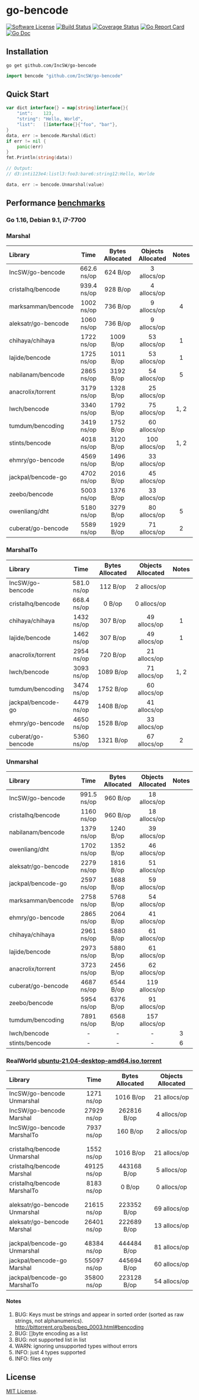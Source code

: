 # go-bencode
[![Software License](https://img.shields.io/badge/license-MIT-brightgreen.svg?style=flat-square)](LICENSE)
[![Build Status](https://img.shields.io/travis/IncSW/go-bencode.svg?style=flat-square)](https://travis-ci.org/IncSW/go-bencode)
[![Coverage Status](https://img.shields.io/coveralls/IncSW/go-bencode/master.svg?style=flat-square)](https://coveralls.io/github/IncSW/go-bencode)
[![Go Report Card](https://goreportcard.com/badge/github.com/IncSW/go-bencode?style=flat-square)](https://goreportcard.com/report/github.com/IncSW/go-bencode)
[![Go Doc](https://img.shields.io/badge/godoc-reference-blue.svg?style=flat-square)](http://godoc.org/github.com/IncSW/go-bencode)

## Installation

`go get github.com/IncSW/go-bencode`

```go
import bencode "github.com/IncSW/go-bencode"
```

## Quick Start

```go
var dict interface{} = map[string]interface{}{
	"int":    123,
	"string": "Hello, World",
	"list":   []interface{}{"foo", "bar"},
}
data, err := bencode.Marshal(dict)
if err != nil {
	panic(err)
}
fmt.Println(string(data))

// Output:
// d3:inti123e4:listl3:foo3:bare6:string12:Hello, Worlde
```

```go
data, err := bencode.Unmarshal(value)
```

## Performance [benchmarks](https://github.com/IncSW/go-bencode/tree/master/benchmarks)

### Go 1.16, Debian 9.1, i7-7700

### Marshal

| Library             |    Time     | Bytes Allocated | Objects Allocated | Notes |
| :------------------ | :---------: | :-------------: | :---------------: | :---: |
| IncSW/go-bencode    | 662.6 ns/op |    624 B/op     |    3 allocs/op    |       |
| cristalhq/bencode   | 939.4 ns/op |    928 B/op     |    4 allocs/op    |       |
| marksamman/bencode  | 1002 ns/op  |    736 B/op     |    9 allocs/op    |   4   |
| aleksatr/go-bencode | 1060 ns/op  |    736 B/op     |    9 allocs/op    |       |
| chihaya/chihaya     | 1722 ns/op  |    1009 B/op    |   53 allocs/op    |   1   |
| lajide/bencode      | 1725 ns/op  |    1011 B/op    |   53 allocs/op    |   1   |
| nabilanam/bencode   | 2865 ns/op  |    3192 B/op    |   54 allocs/op    |   5   |
| anacrolix/torrent   | 3179 ns/op  |    1328 B/op    |   25 allocs/op    |       |
| lwch/bencode        | 3340 ns/op  |    1792 B/op    |   75 allocs/op    | 1, 2  |
| tumdum/bencoding    | 3419 ns/op  |    1752 B/op    |   60 allocs/op    |       |
| stints/bencode      | 4018 ns/op  |    3120 B/op    |   100 allocs/op   | 1, 2  |
| ehmry/go-bencode    | 4569 ns/op  |    1496 B/op    |   33 allocs/op    |       |
| jackpal/bencode-go  | 4702 ns/op  |    2016 B/op    |   45 allocs/op    |       |
| zeebo/bencode       | 5003 ns/op  |    1376 B/op    |   33 allocs/op    |       |
| owenliang/dht       | 5180 ns/op  |    3279 B/op    |   80 allocs/op    |   5   |
| cuberat/go-bencode  | 5589 ns/op  |    1929 B/op    |   71 allocs/op    |   2   |

### MarshalTo

| Library            |    Time     | Bytes Allocated | Objects Allocated | Notes |
| :----------------- | :---------: | :-------------: | :---------------: | :---: |
| IncSW/go-bencode   | 581.0 ns/op |    112 B/op     |    2 allocs/op    |       |
| cristalhq/bencode  | 668.4 ns/op |     0 B/op      |    0 allocs/op    |       |
| chihaya/chihaya    | 1432 ns/op  |    307 B/op     |   49 allocs/op    |   1   |
| lajide/bencode     | 1462 ns/op  |    307 B/op     |   49 allocs/op    |   1   |
| anacrolix/torrent  | 2954 ns/op  |    720 B/op     |   21 allocs/op    |       |
| lwch/bencode       | 3093 ns/op  |    1089 B/op    |   71 allocs/op    | 1, 2  |
| tumdum/bencoding   | 3474 ns/op  |    1752 B/op    |   60 allocs/op    |       |
| jackpal/bencode-go | 4479 ns/op  |    1408 B/op    |   41 allocs/op    |       |
| ehmry/go-bencode   | 4650 ns/op  |    1528 B/op    |   33 allocs/op    |       |
| cuberat/go-bencode | 5360 ns/op  |    1321 B/op    |   67 allocs/op    |   2   |

### Unmarshal

| Library             |    Time     | Bytes Allocated | Objects Allocated | Notes |
| :------------------ | :---------: | :-------------: | :---------------: | :---: |
| IncSW/go-bencode    | 991.5 ns/op |    960 B/op     |   18 allocs/op    |       |
| cristalhq/bencode   | 1160 ns/op  |    960 B/op     |   18 allocs/op    |       |
| nabilanam/bencode   | 1379 ns/op  |    1240 B/op    |   39 allocs/op    |       |
| owenliang/dht       | 1702 ns/op  |    1352 B/op    |   46 allocs/op    |       |
| aleksatr/go-bencode | 2279 ns/op  |    1816 B/op    |   51 allocs/op    |       |
| jackpal/bencode-go  | 2597 ns/op  |    1688 B/op    |   59 allocs/op    |       |
| marksamman/bencode  | 2758 ns/op  |    5768 B/op    |   54 allocs/op    |       |
| ehmry/go-bencode    | 2865 ns/op  |    2064 B/op    |   41 allocs/op    |       |
| chihaya/chihaya     | 2961 ns/op  |    5880 B/op    |   61 allocs/op    |       |
| lajide/bencode      | 2973 ns/op  |    5880 B/op    |   61 allocs/op    |       |
| anacrolix/torrent   | 3723 ns/op  |    2456 B/op    |   62 allocs/op    |       |
| cuberat/go-bencode  | 4687 ns/op  |    6544 B/op    |   119 allocs/op   |       |
| zeebo/bencode       | 5954 ns/op  |    6376 B/op    |   91 allocs/op    |       |
| tumdum/bencoding    | 7891 ns/op  |    6568 B/op    |   157 allocs/op   |       |
| lwch/bencode        |      -      |        -        |         -         |   3   |
| stints/bencode      |      -      |        -        |         -         |   6   |

### RealWorld [ubuntu-21.04-desktop-amd64.iso.torrent](https://releases.ubuntu.com/21.04/ubuntu-21.04-desktop-amd64.iso.torrent)

| Library                       |    Time     | Bytes Allocated | Objects Allocated |
| :---------------------------- | :---------: | :-------------: | :---------------: |
| IncSW/go-bencode Unmarshal    | 1271 ns/op  |    1016 B/op    |   21 allocs/op    |
| IncSW/go-bencode Marshal      | 27929 ns/op |   262816 B/op   |    4 allocs/op    |
| IncSW/go-bencode MarshalTo    | 7937 ns/op  |    160 B/op     |    2 allocs/op    |
|                               |
|                               |
| cristalhq/bencode Unmarshal   | 1552 ns/op  |    1016 B/op    |   21 allocs/op    |
| cristalhq/bencode Marshal     | 49125 ns/op |   443168 B/op   |    5 allocs/op    |
| cristalhq/bencode MarshalTo   | 8183 ns/op  |     0 B/op      |    0 allocs/op    |
|                               |
|                               |
| aleksatr/go-bencode Unmarshal | 21615 ns/op |   223352 B/op   |   69 allocs/op    |
| aleksatr/go-bencode Marshal   | 26401 ns/op |   222689 B/op   |   13 allocs/op    |
|                               |
|                               |
| jackpal/bencode-go Unmarshal  | 48384 ns/op |   444484 B/op   |   81 allocs/op    |
| jackpal/bencode-go Marshal    | 55097 ns/op |   445694 B/op   |   60 allocs/op    |
| jackpal/bencode-go MarshalTo  | 35800 ns/op |   223128 B/op   |   54 allocs/op    |

#### Notes

1. BUG: Keys must be strings and appear in sorted order (sorted as raw strings, not alphanumerics). http://bittorrent.org/beps/bep_0003.html#bencoding
2. BUG: []byte encoding as a list
3. BUG: not supported list in list
4. WARN: ignoring unsupported types without errors
5. INFO: just 4 types supported
6. INFO: files only

## License

[MIT License](LICENSE).
